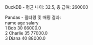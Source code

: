 DuckDB - 평균 나이: 32.5, 총 급여: 260000  

Pandas - 필터링 및 매핑 결과:  
      name  age   salary  
1      Bob   30  66000.0  
2  Charlie   35  77000.0  
3    Diana   40  88000.0  